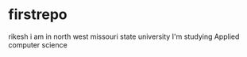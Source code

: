 # firstrepo
rikesh i am in north west missouri state university
I'm studying Applied computer science
